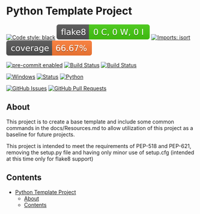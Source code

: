 # Python Template Project

[![Code style: black](https://img.shields.io/badge/code%20style-black-000000.svg)](https://github.com/psf/black)
[![Flake8 Status](./reports/flake8/badge.svg)](./reports/flake8/index.html)
[![Imports: isort](https://img.shields.io/badge/%20imports-isort-%231674b1?style=flat&labelColor=ef8336)](https://pycqa.github.io/isort/)
[![Coverage Status](./reports/coverage/badge.svg)](./reports/coverage/badge.svg)

[![pre-commit enabled](https://img.shields.io/badge/pre--commit-enabled-brightgreen?logo=pre-commit&logoColor=white)](https://pre-commit.com/)
[![Build Status](https://github.com/kylekap/PythonTemplate/workflows/pre-commit/badge.svg)](https://github.com/kylekap/PythonTemplate/actions)
[![Build Status](https://travis-ci.com/kylekap/PythonTemplate.svg?branch=main)](https://travis-ci.com/kylekap/PythonTemplate)

[![Windows](https://svgshare.com/i/ZhY.svg)](https://svgshare.com/i/ZhY.svg)
[![Status](https://img.shields.io/badge/status-active-success.svg)]()
[![Python](https://img.shields.io/pypi/pyversions/cookiecutter-hypermodern-python-instance)](https://www.python.org/downloads/release/python-3100/)

[![GitHub Issues](https://img.shields.io/github/issues/kylekap/PythonTemplate.svg)](https://github.com/kylekap/PythonTemplate/issues)
[![GitHub Pull Requests](https://img.shields.io/github/issues-pr/kylekap/PythonTemplate.svg)](https://github.com/kylekap/PythonTemplate/pulls)

## About
This project is to create a base template and include some common commands in the docs/Resources.md to allow utilization of this project as a baseline for future projects.

This project is intended to meet the requirements of PEP-518 and PEP-621, removing the setup.py file and having only minor use of setup.cfg (intended at this time only for flake8 support)

## Contents
- [Python Template Project](#python-template-project)
  - [About](#about)
  - [Contents](#contents)
